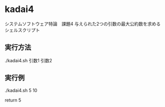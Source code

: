# kadai4
システムソフトウェア特論　課題4
与えられた2つの引数の最大公約数を求めるシェルスクリプト

## 実行方法
./kadai4.sh 引数1 引数2

## 実行例
./kadai4.sh 5 10

return 5



